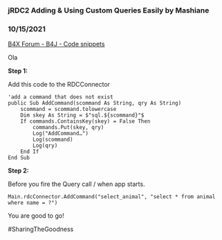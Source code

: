 ### jRDC2 Adding & Using Custom Queries Easily by Mashiane
### 10/15/2021
[B4X Forum - B4J - Code snippets](https://www.b4x.com/android/forum/threads/135157/)

Ola  
  
**Step 1:**  
  
Add this code to the RDCConnector  
  

```B4X
'add a command that does not exist  
public Sub AddCommand(scommand As String, qry As String)  
    scommand = scommand.tolowercase  
    Dim skey As String = $"sql.${scommand}"$  
    If commands.ContainsKey(skey) = False Then  
        commands.Put(skey, qry)  
        Log("AddCommand…")  
        Log(scommand)  
        Log(qry)  
    End If  
End Sub
```

  
  
**Step 2:**  
  
Before you fire the Query call / when app starts.  
  

```B4X
Main.rdcConnector.AddCommand("select_animal", "select * from animal where name = ?")
```

  
  
You are good to go!  
  
#SharingTheGoodness